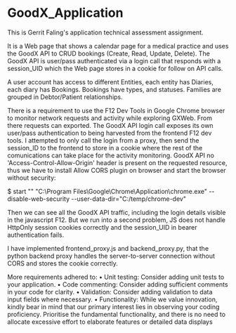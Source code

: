 # GoodX_Application
This is Gerrit Faling's application technical assessment assignment.

It is a Web page that shows a calendar page for a medical practice and uses the GoodX API to CRUD bookings (Create, Read, Update, Delete).
The GoodX API is user/pass authenticated via a login call that responds with a session_UID which the Web page stores in a cookie for follow on API calls. 

A user account has access to different Entities, each entity has Diaries, each diary has Bookings. Bookings have types, and statuses. Families are grouped in Debtor/Patient relationships.

There is a requirement to use the F12 Dev Tools in Google Chrome browser to monitor network requests and activity while exploring GXWeb. From there requests can exported. The GoodX API login call exposes its own user/pass authentication to being harvested from the frontend F12 dev tools. I attempted to only call the login from a proxy, then send the session_ID to the frontend to store in a cookie where the rest of the comunications can take place for the activity monitoring. GoodX API no 'Access-Control-Allow-Origin' header is present on the requested resource, thus we have to install Allow CORS plugin on browser and start the browser without security:

$ start "" "C:\Program Files\Google\Chrome\Application\chrome.exe" --disable-web-security --user-data-dir="C:/temp/chrome-dev"

Then we can see all the GoodX API traffic, including the login details visible in the javascript F12. But we run into a second problem, JS does not handle HttpOnly session cookies correctly and the session_UID in bearer authentication fails. 

I have implemented frontend_proxy.js and backend_proxy.py, that the python backend proxy handles the server-to-server connection without CORS and stores the cookie correctly. 


More requirements adhered to:
 • Unit testing: Consider adding unit tests to your application.
 • Code commenting: Consider adding sufficient comments in your code for clarity. 
 • Validation: Consider adding validation to data input fields where necessary.
 • Functionality: While we value innovation, kindly bear in mind that our primary interest lies in observing your coding proficiency. Prioritise the fundamental functionality, and there is no need to allocate excessive effort to elaborate features or detailed data displays
 